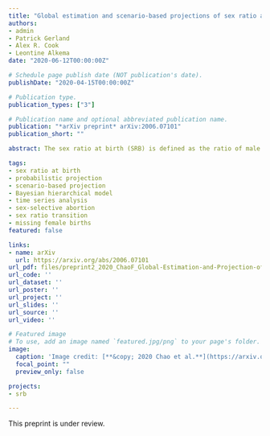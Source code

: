 ```yaml
---
title: "Global estimation and scenario-based projections of sex ratio at birth and missing female births using a Bayesian hierarchical time series mixture model"
authors:
- admin
- Patrick Gerland
- Alex R. Cook
- Leontine Alkema
date: "2020-06-12T00:00:00Z"

# Schedule page publish date (NOT publication's date).
publishDate: "2020-04-15T00:00:00Z"

# Publication type.
publication_types: ["3"]

# Publication name and optional abbreviated publication name.
publication: "*arXiv preprint* arXiv:2006.07101"
publication_short: ""

abstract: The sex ratio at birth (SRB) is defined as the ratio of male to female live births. The SRB imbalance in parts of the world over the past several decades is a direct consequence of sex-selective abortion, driven by the co-existence of son preference, readily available technology of prenatal sex determination, and fertility decline. Estimation and projection of the degree of SRB imbalance is complicated because of variability in SRB reference levels and because of the uncertainty associated with SRB observations. We develop Bayesian hierarchical time series mixture models for SRB estimation and scenario-based projections for all countries from 1950 to 2100. We model the SRB regional and national reference levels, and the fluctuation around national reference levels. We identify countries at risk of SRB imbalances and model both (i) the absence or presence of sex ratio transitions in such countries and, if present, (ii) the transition process. The transition model of SRB imbalance captures three stages (increase, stagnation and convergence back to SRB baselines). The model identifies countries with statistical evidence of SRB inflation in a fully Bayesian approach. The scenario-based SRB projections are based on the sex ratio transition model with varying assumptions regarding the occurrence of a sex ratio transition in at-risk countries. Projections are used to quantify the future burden of missing female births due to sex-selective abortions under different scenarios.

tags:
- sex ratio at birth
- probabilistic projection
- scenario-based projection
- Bayesian hierarchical model
- time series analysis
- sex-selective abortion
- sex ratio transition
- missing female births
featured: false

links:
- name: arXiv
  url: https://arxiv.org/abs/2006.07101
url_pdf: files/preprint2_2020_ChaoF_Global-Estimation-and-Projection-of-Sex-Ratio-at-Birth.pdf
url_code: ''
url_dataset: ''
url_poster: ''
url_project: ''
url_slides: ''
url_source: ''
url_video: ''

# Featured image
# To use, add an image named `featured.jpg/png` to your page's folder. 
image:
  caption: 'Image credit: [**&copy; 2020 Chao et al.**](https://arxiv.org/pdf/2006.07101)'
  focal_point: ""
  preview_only: false

projects:
- srb

---
```

<div data-badge-details="right" data-badge-type="medium-donut" data-arxiv-id="2006.07101" data-hide-no-mentions="true" class="altmetric-embed"></div>

This preprint is under review.
